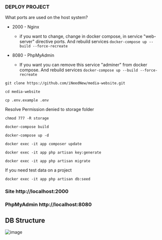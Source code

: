 ### DEPLOY PROJECT

What ports are used on the host system?
* 2000 - Nginx
  * if you want to change, change in docker compose, in service "web-server" directive ports. And rebuild services `docker-compose up --build --force-recreate`

* 8080 - PhpMyAdmin
  * If you want you can remove this service "adminer" from docker compose. And rebuild services `docker-compose up --build --force-recreate`

~~~
git clone https://github.com/iNeedNew/media-website.git
~~~

~~~
cd media-website
~~~
~~~
cp .env.example .env
~~~
Resolve Permission denied to storage folder
~~~
chmod 777 -R storage
~~~
~~~
docker-compose build
~~~

~~~
docker-compose up -d
~~~

~~~
docker exec -it app composer update
~~~

~~~
docker exec -it app php artisan key:generate
~~~

~~~
docker exec -it app php artisan migrate
~~~
If you need test data on a project
~~~
docker exec -it app php artisan db:seed 
~~~

### Site http://localhost:2000
### PhpMyAdmin http://localhost:8080

## DB Structure
![image](https://github.com/iNeedNew/media-website/assets/60880948/034663f9-f099-4cd5-a8e3-3fdb1495f47d)



